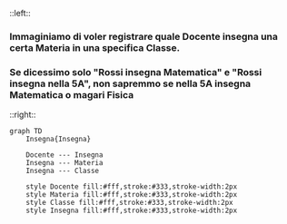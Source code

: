 ::left::

<ExampleBlock>

### Immaginiamo di voler registrare quale **Docente** insegna una certa **Materia** in una specifica **Classe**.

<VSpace space="2"/>

### Se dicessimo solo "Rossi insegna Matematica" e "Rossi insegna nella 5A", non sapremmo se nella 5A insegna Matematica o magari Fisica

</ExampleBlock>

::right::

<div class="flex flex-row justify-center">

```mermaid
graph TD
    Insegna{Insegna}

    Docente --- Insegna
    Insegna --- Materia
    Insegna --- Classe

    style Docente fill:#fff,stroke:#333,stroke-width:2px
    style Materia fill:#fff,stroke:#333,stroke-width:2px
    style Classe fill:#fff,stroke:#333,stroke-width:2px
    style Insegna fill:#fff,stroke:#333,stroke-width:2px
```
</div>
